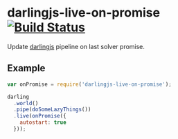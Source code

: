 # darlingjs-live-on-promise [![Build Status](https://travis-ci.org/darlingjs/darlingjs-live-on-promise.svg)](https://travis-ci.org/darlingjs/darlingjs-live-on-promise)
Update [darlingjs](http://darlingjs.github.io) pipeline on last solver promise.

## Example

```javascript
var onPromise = require('darlingjs-live-on-promise');

darling
  .world()
  .pipe(doSomeLazyThings())
  .live(onPromise({
    autostart: true
  }));

```
